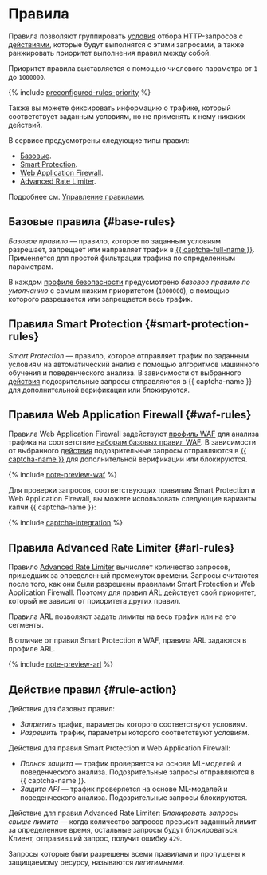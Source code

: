 # Правила

Правила позволяют группировать [условия](conditions.md) отбора HTTP-запросов с [действиями](#rule-action), которые будут выполнятся с этими запросами, а также ранжировать приоритет выполнения правил между собой.

Приоритет правила выставляется с помощью числового параметра от `1` до `1000000`.

{% include [preconfigured-rules-priority](../../_includes/smartwebsecurity/preconfigured-rules-priority.md) %}

Также вы можете фиксировать информацию о трафике, который соответствует заданным условиям, но не применять к нему никаких действий.

В сервисе предусмотрены следующие типы правил:
* [Базовые](#base-rules).
* [Smart Protection](#smart-protection-rules).
* [Web Application Firewall](#waf-rules).
* [Advanced Rate Limiter](#arl-rules).

Подробнее см. [Управление правилами](../operations/#rules).

## Базовые правила {#base-rules}

_Базовое правило_ — правило, которое по заданным условиям разрешает, запрещает или направляет трафик в [{{ captcha-full-name }}](../../smartcaptcha/). Применяется для простой фильтрации трафика по определенным параметрам.

В каждом [профиле безопасности](profiles.md) предусмотрено _базовое правило по умолчанию_ с самым низким приоритетом (`1000000`), с помощью которого разрешается или запрещается весь трафик.

## Правила Smart Protection {#smart-protection-rules}

_Smart Protection_ — правило, которое отправляет трафик по заданным условиям на автоматический анализ с помощью алгоритмов машинного обучения и поведенческого анализа. В зависимости от выбранного [действия](#rule-action) подозрительные запросы отправляются в {{ captcha-name }} для дополнительной верификации или блокируются.

## Правила Web Application Firewall {#waf-rules}

Правила Web Application Firewall задействуют [профиль WAF](waf.md) для анализа трафика на соответствие [наборам базовых правил WAF](waf.md#rules-set). В зависимости от выбранного [действия](#rule-action) подозрительные запросы отправляются в [{{ captcha-name }}](../../smartcaptcha/) для дополнительной верификации или блокируются.

{% include [note-preview-waf](../../_includes/smartwebsecurity/note-preview-waf.md) %}

Для проверки запросов, соответствующих правилам Smart Protection и Web Application Firewall, вы можете использовать следующие варианты капчи {{ captcha-name }}:

{% include [captcha-integration](../../_includes/smartwebsecurity/captcha-integration.md) %}

## Правила Advanced Rate Limiter {#arl-rules}

Правило [Advanced Rate Limiter](arl.md) вычисляет количество запросов, пришедших за определенный промежуток времени. Запросы считаются после того, как они были разрешены правилами Smart Protection и Web Application Firewall. Поэтому для правил ARL действует свой приоритет, который не зависит от приоритета других правил.

Правила ARL позволяют задать лимиты на весь трафик или на его сегменты.

В отличие от правил Smart Protection и WAF, правила ARL задаются в профиле ARL.

{% include [note-preview-arl](../../_includes/smartwebsecurity/note-preview-arl.md) %}

## Действие правил {#rule-action}

Действия для базовых правил:
* _Запретить_ трафик, параметры которого соответствуют условиям.
* _Разрешить_ трафик, параметры которого соответствуют условиям.

Действия для правил Smart Protection и Web Application Firewall:
* _Полная защита_ — трафик проверяется на основе ML-моделей и поведенческого анализа. Подозрительные запросы отправляются в {{ captcha-name }}.
* _Защита API_ — трафик проверяется на основе ML-моделей и поведенческого анализа. Подозрительные запросы блокируются.

Действие для правил Advanced Rate Limiter: _Блокировать запросы свыше лимита_ — когда количество запросов превысит заданный лимит за определенное время, остальные запросы будут блокироваться. Клиент, отправивший запрос, получит ошибку `429`.

Запросы которые были разрешены всеми правилами и пропущены к защищаемому ресурсу, называются _легитимными_.